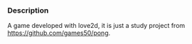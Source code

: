 ### Description
A game developed with love2d, it is just a study project from https://github.com/games50/pong.